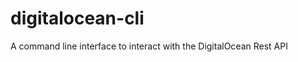 digitalocean-cli
================

A command line interface to interact with the DigitalOcean Rest API
